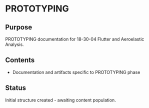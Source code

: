 # PROTOTYPING

## Purpose
PROTOTYPING documentation for 18-30-04 Flutter and Aeroelastic Analysis.

## Contents
- Documentation and artifacts specific to PROTOTYPING phase

## Status
Initial structure created - awaiting content population.
